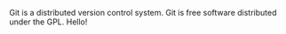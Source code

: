 Git is a distributed version control system.
Git is free software distributed under the GPL.
Hello!
